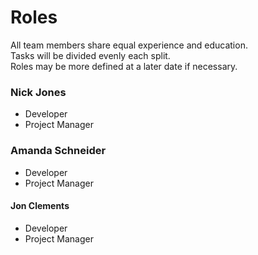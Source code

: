 # Roles

All team members share equal experience and education. <br />
Tasks will be divided evenly each split. <br />
Roles may be more defined at a later date if necessary. 

### Nick Jones
* Developer
* Project Manager

### Amanda Schneider
* Developer
* Project Manager

#### Jon Clements
* Developer
* Project Manager